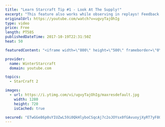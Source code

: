```yaml
---
title: "Learn Starcraft Tip #1 - Look At The Supply!"
excerpt: "This feature also works while observing in replays! Feedback and tip suggestions are appreciated :)"
originalUrl: https://youtube.com/watch?v=ugvyTajOhIg
type: video
price: Free
length: PT58S
publishedDateTime: 2017-10-19T22:31:50Z
heat: 50

featuredContent: "<iframe width=\"800\" height=\"500\" frameborder=\"0\" src=\"https://www.youtube.com/embed/ugvyTajOhIg\" allow=\"accelerometer; autoplay; encrypted-media; gyroscope; picture-in-picture\" allowfullscreen></iframe>"

provider:
  name: WinterStarcraft
  domain: youtube.com

topics:
  - StarCraft 2

images:
  - url: https://i.ytimg.com/vi/ugvyTajOhIg/maxresdefault.jpg
    width: 1280
    height: 720
    isCached: true

secured: "ETwGGe86p0uYIUZwL59i0QkHlyboCSqcAj7c2oJOYsx0fGAvuoyjXyRT7yF8Qss32X99gbLZqrHNBTmvOklqHNMxU8EWHODY7WUKR2zkXMqY7VsQ1t3qOTIbdUFB01+t+mNvbnsOjHebcq5fpD10R3+416+ss1SX7B8AehxfspstyBe6e+kIWiHyUHk35D1XFftQy5HCagb7bDOSBPmdY8pnA0BXKXq+tqclQRLVa0Tdw/1winoVTz6kowdg9xYX/bZPTbnU8llH+lKRGVpk8I98SIYhL0PVbHpoIJVroxRb5nxadJBcXdXe2tjypFw2/UqQV2wwJQgretsXHvLvZLPeTqnqUQkr2zpoFmFnoCjFc4hssij5ohTjx5aS6zGj7WtAVD2X3l9uXiHQVk8PX/mdd85HVW9xMHbHzzeKC3E=;RXY6JPQeEW47WWvy1iFR7g=="
---
```


